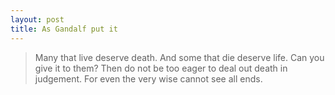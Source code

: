 ```yaml
---
layout: post
title: As Gandalf put it
---
```


<blockquote>Many that live deserve death. And some that die deserve life. Can you give it to them? Then do not be too eager to deal out death in judgement. For even the very wise cannot see all ends.
</blockquote>
